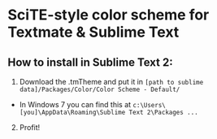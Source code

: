 # SciTE-style color scheme for Textmate & Sublime Text

## How to install in Sublime Text 2:
1. Download the .tmTheme and put it in `[path to sublime data]/Packages/Color/Color Scheme - Default/`
  - In Windows 7 you can find this at `c:\Users\[you]\AppData\Roaming\Sublime Text 2\Packages ...`
2. Profit!

